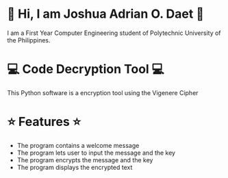 # :wave: Hi, I am Joshua Adrian O. Daet :wave:
I am a First Year Computer Engineering student of Polytechnic University of the Philippines.

# :computer: Code Decryption Tool :computer:
This Python software is a encryption tool using the Vigenere Cipher

# :star: Features :star:
* The program contains a welcome message
* The program lets user to input the message and the key
* The program encrypts the message and the key
* The program displays the encrypted text
